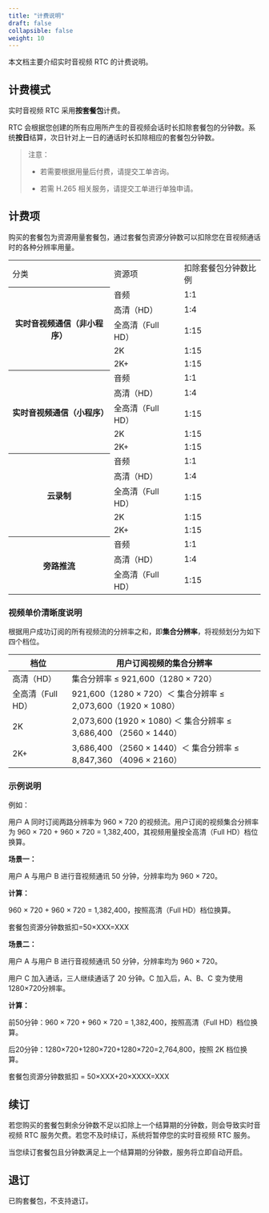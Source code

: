 ```yaml
---
title: "计费说明"
draft: false
collapsible: false
weight: 10
---
```


本文档主要介绍实时音视频 RTC 的计费说明。

## 计费模式

实时音视频 RTC 采用**按套餐包**计费。

RTC 会根据您创建的所有应用所产生的音视频会话时长扣除套餐包的分钟数。系统**按日**结算，次日针对上一日的通话时长扣除相应的套餐包分钟数。

>注意：
>
>- 若需要根据用量后付费，请提交工单咨询。
>
>- 若需 H.265 相关服务，请提交工单进行单独申请。

## 计费项

购买的套餐包为资源用量套餐包，通过套餐包资源分钟数可以扣除您在音视频通话时的各种分辨率用量。

<table>
  <tr>
    <td>
      分类
    </td>
    <td>
      资源项
    </td>
    <td>
      扣除套餐包分钟数比例
    </td>
  </tr>
  <tr>
    <th rowspan="6">
      实时音视频通信（非小程序）
    </th>
  </tr>
  <tr>
    <td>
      音频
    </td>
    <td>
      1:1
    </td>
  </tr>
  <tr>
    <td>
      高清（HD）
    </td>
    <td>
      1:4
    </td>
  </tr>
  <tr>
    <td>
      全高清（Full HD）
    </td>
    <td>
      1:15
    </td>
  </tr>
    <tr>
    <td>
      2K
    </td>
    <td>
      1:15
    </td>
  </tr>
      <tr>
    <td>
      2K+
    </td>
    <td>
      1:15
    </td>
  </tr>
  <tr>
    <th rowspan="6">
      实时音视频通信（小程序）
    </th>
  </tr>
  <tr>
    <td>
      音频
    </td>
  <td>
      1:1
    </td>
  </tr>
  <tr>
    <td>
      高清（HD）
    </td>
    <td>
      1:4
    </td>
  </tr>
  <tr>
    <td>
      全高清（Full HD）
    </td>
    <td>
      1:15
    </td>
  </tr>
    <tr>
    <td>
      2K
    </td>
    <td>
      1:15
    </td>
  </tr>
      <tr>
    <td>
      2K+
    </td>
    <td>
      1:15
    </td>
  </tr>
   <tr>
    <th rowspan="6">
      云录制
    </th>
  </tr>
  <tr>
    <td>
      音频
    </td>
    <td>
      1:1
    </td>
  </tr>
  <tr>
    <td>
      高清（HD）
    </td>
    <td>
      1:4
    </td>
  </tr>
  <tr>
    <td>
      全高清（Full HD）
    </td>
    <td>
      1:15
    </td>
  </tr>
    <tr>
    <td>
      2K
    </td>
    <td>
      1:15
    </td>
  </tr>
      <tr>
    <td>
      2K+
    </td>
    <td>
      1:15
    </td>
  </tr>
     <tr>
    <th rowspan="4">
      旁路推流
    </th>
  </tr>
  <tr>
    <td>
      音频
    </td>
    <td>
      1:1
    </td>
  </tr>
  <tr>
    <td>
      高清（HD）
    </td>
    <td>
      1:4
    </td>
  </tr>
  <tr>
    <td>
      全高清（Full HD）
    </td>
    <td>
      1:15
    </td>
</table>

### 视频单价清晰度说明

根据用户成功订阅的所有视频流的分辨率之和，即**集合分辨率**，将视频划分为如下四个档位。

| 档位              | 用户订阅视频的集合分辨率                                     |
| ----------------- | ------------------------------------------------------------ |
| 高清（HD）        | 集合分辨率 ≤ 921,600（1280 × 720）                           |
| 全高清（Full HD） | 921,600（1280 × 720）＜ 集合分辨率 ≤ 2,073,600（1920 × 1080） |
| 2K                | 2,073,600 (1920 × 1080) ＜ 集合分辨率 ≤ 3,686,400 （2560 × 1440） |
| 2K+               | 3,686,400 （2560 × 1440）＜ 集合分辨率 ≤ 8,847,360 （4096 × 2160） |

### 示例说明

例如：

用户 A 同时订阅两路分辨率为 960 × 720 的视频流。用户订阅的视频集合分辨率为 960 × 720 + 960 × 720 = 1,382,400，其视频用量按全高清（Full HD）档位换算。

**场景一：**

用户 A 与用户 B 进行音视频通讯 50 分钟，分辨率均为 960 × 720。

**计算：**

960 × 720 + 960 × 720 = 1,382,400，按照高清（Full HD）档位换算。

套餐包资源分钟数抵扣=50×XXX=XXX

**场景二：**

用户 A 与用户 B 进行音视频通讯 50 分钟，分辨率均为 960 × 720。

用户 C 加入通话，三人继续通话了 20 分钟。C 加入后，A、B、C 变为使用1280×720分辨率。

**计算：**

前50分钟：960 × 720 + 960 × 720 = 1,382,400，按照高清（Full HD）档位换算。

后20分钟：1280×720+1280×720+1280×720=2,764,800，按照 2K 档位换算。

套餐包资源分钟数抵扣 = 50×XXX+20×XXXX=XXX

## 续订

若您购买的套餐包剩余分钟数不足以扣除上一个结算期的分钟数，则会导致实时音视频 RTC 服务欠费。若您不及时续订，系统将暂停您的实时音视频 RTC 服务。

当您续订套餐包且分钟数满足上一个结算期的分钟数，服务将立即自动开启。

## 退订

已购套餐包，不支持退订。

